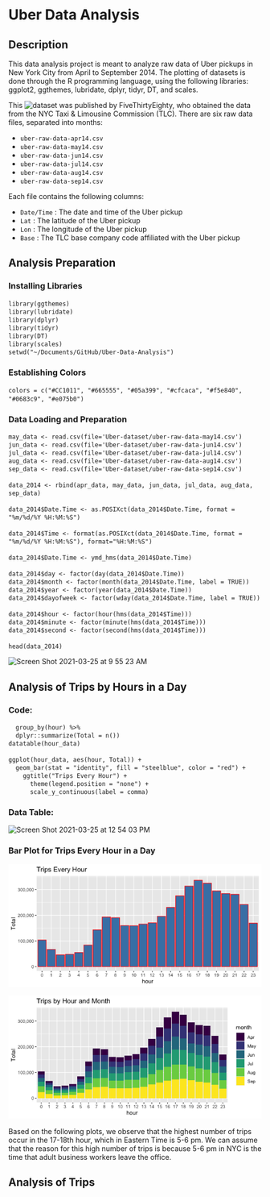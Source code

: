 # Uber Data Analysis
 
## Description
This data analysis project is meant to analyze raw data of Uber pickups in New York City from April to September 2014. The plotting of datasets is done through the R programming language, using the following libraries: ggplot2, ggthemes, lubridate, dplyr, tidyr, DT, and scales.

This ![dataset](https://www.kaggle.com/fivethirtyeight/uber-pickups-in-new-york-city) was published by FiveThirtyEighty, who obtained the data from the NYC Taxi & Limousine Commission (TLC). There are six raw data files, separated into months:
* `uber-raw-data-apr14.csv`
* `uber-raw-data-may14.csv`
* `uber-raw-data-jun14.csv`
* `uber-raw-data-jul14.csv`
* `uber-raw-data-aug14.csv`
* `uber-raw-data-sep14.csv`

Each file contains the following columns:
* `Date/Time` : The date and time of the Uber pickup
* `Lat` : The latitude of the Uber pickup
* `Lon` : The longitude of the Uber pickup
* `Base` : The TLC base company code affiliated with the Uber pickup

## Analysis Preparation
### Installing Libraries
```library(ggplot2)
library(ggthemes)
library(lubridate)
library(dplyr)
library(tidyr)
library(DT)
library(scales)
setwd("~/Documents/GitHub/Uber-Data-Analysis")
```
### Establishing Colors
`colors = c("#CC1011", "#665555", "#05a399", "#cfcaca", "#f5e840", "#0683c9", "#e075b0")`
### Data Loading and Preparation
```apr_data <- read.csv(file='Uber-dataset/uber-raw-data-apr14.csv')
may_data <- read.csv(file='Uber-dataset/uber-raw-data-may14.csv')
jun_data <- read.csv(file='Uber-dataset/uber-raw-data-jun14.csv')
jul_data <- read.csv(file='Uber-dataset/uber-raw-data-jul14.csv')
aug_data <- read.csv(file='Uber-dataset/uber-raw-data-aug14.csv')
sep_data <- read.csv(file='Uber-dataset/uber-raw-data-sep14.csv')

data_2014 <- rbind(apr_data, may_data, jun_data, jul_data, aug_data, sep_data)

data_2014$Date.Time <- as.POSIXct(data_2014$Date.Time, format = "%m/%d/%Y %H:%M:%S")

data_2014$Time <- format(as.POSIXct(data_2014$Date.Time, format = "%m/%d/%Y %H:%M:%S"), format="%H:%M:%S")

data_2014$Date.Time <- ymd_hms(data_2014$Date.Time)

data_2014$day <- factor(day(data_2014$Date.Time))
data_2014$month <- factor(month(data_2014$Date.Time, label = TRUE))
data_2014$year <- factor(year(data_2014$Date.Time))
data_2014$dayofweek <- factor(wday(data_2014$Date.Time, label = TRUE))

data_2014$hour <- factor(hour(hms(data_2014$Time)))
data_2014$minute <- factor(minute(hms(data_2014$Time)))
data_2014$second <- factor(second(hms(data_2014$Time)))

head(data_2014)
```
<img width="721" alt="Screen Shot 2021-03-25 at 9 55 23 AM" src="https://user-images.githubusercontent.com/42628566/112512243-6ec16400-8d50-11eb-9ef5-51c4ee581db2.png">

## Analysis of Trips by Hours in a Day
### Code:
```hour_data <- data_2014 %>%
  group_by(hour) %>%
  dplyr::summarize(Total = n())
datatable(hour_data)

ggplot(hour_data, aes(hour, Total)) +
  geom_bar(stat = "identity", fill = "steelblue", color = "red") +
    ggtitle("Trips Every Hour") +
      theme(legend.position = "none") +
      scale_y_continuous(label = comma)
```
### Data Table:

<img width="721" alt="Screen Shot 2021-03-25 at 12 54 03 PM" src="https://user-images.githubusercontent.com/42628566/112535197-3a0dd680-8d69-11eb-92f2-a3cde9bf080f.png">

### Bar Plot for Trips Every Hour in a Day

![Trips Every Hour](https://github.com/davidry777/Uber-Data-Analysis/blob/main/Images/Rplot01.png)

![Trips Every Hour By Month](https://github.com/davidry777/Uber-Data-Analysis/blob/main/Images/Rplot02.png)

Based on the following plots, we observe that the highest number of trips occur in the 17-18th hour, which in Eastern Time is 5-6 pm. We can assume that the reason for this high number of trips is because 5-6 pm in NYC is the time that adult business workers leave the office.

## Analysis of Trips 

